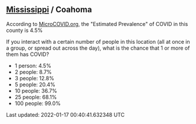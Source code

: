 
## [Mississippi](/united-states/mississippi) / Coahoma

According to [MicroCOVID.org](http://microcovid.org),
the "Estimated Prevalence" of COVID in this county is 4.5%

If you interact with a certain number of people in this location
(all at once in a group, or spread out across the day), what is the chance that
1 or more of them has COVID?

- 1 person: 4.5%
- 2 people: 8.7%
- 3 people: 12.8%
- 5 people: 20.4%
- 10 people: 36.7%
- 25 people: 68.1%
- 100 people: 99.0%

Last updated: 2022-01-17 00:40:41.632348 UTC
